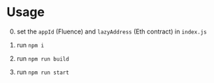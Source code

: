 # Usage
0. set the `appId` (Fluence) and `lazyAddress` (Eth contract) in `index.js`

1. run ```npm i```

2. run ```npm run build```

3. run ```npm run start```